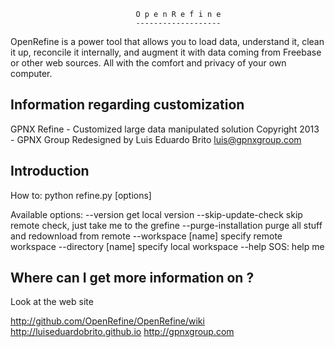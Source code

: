                                 O p e n R e f i n e
                                -------------------


OpenRefine is a power tool that allows you to load data, understand it,
clean it up, reconcile it internally, and augment it with data coming from
Freebase or other web sources. All with the comfort and privacy of 
your own computer.

Information regarding customization
----------------------------------------------

GPNX Refine - Customized large data manipulated solution
Copyright 2013 - GPNX Group
Redesigned by Luis Eduardo Brito <luis@gpnxgroup.com>

Introduction
----------------------------------------------

How to:
    python refine.py [options]

Available options:
    --version                  get local version
    --skip-update-check        skip remote check, just take me to the grefine
    --purge-installation       purge all stuff and redownload from remote
    --workspace [name]         specify remote workspace
    --directory [name]         specify local workspace
    --help                     SOS: help me

Where can I get more information on ?
----------------------------------------------

Look at the  web site

  http://github.com/OpenRefine/OpenRefine/wiki
  http://luiseduardobrito.github.io
  http://gpnxgroup.com
